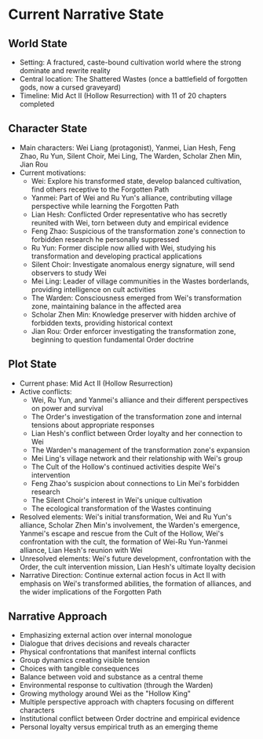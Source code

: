 # Current Narrative State

## World State
- Setting: A fractured, caste-bound cultivation world where the strong dominate and rewrite reality
- Central location: The Shattered Wastes (once a battlefield of forgotten gods, now a cursed graveyard)
- Timeline: Mid Act II (Hollow Resurrection) with 11 of 20 chapters completed

## Character State
- Main characters: Wei Liang (protagonist), Yanmei, Lian Hesh, Feng Zhao, Ru Yun, Silent Choir, Mei Ling, The Warden, Scholar Zhen Min, Jian Rou
- Current motivations: 
  - Wei: Explore his transformed state, develop balanced cultivation, find others receptive to the Forgotten Path
  - Yanmei: Part of Wei and Ru Yun's alliance, contributing village perspective while learning the Forgotten Path
  - Lian Hesh: Conflicted Order representative who has secretly reunited with Wei, torn between duty and empirical evidence
  - Feng Zhao: Suspicious of the transformation zone's connection to forbidden research he personally suppressed
  - Ru Yun: Former disciple now allied with Wei, studying his transformation and developing practical applications
  - Silent Choir: Investigate anomalous energy signature, will send observers to study Wei
  - Mei Ling: Leader of village communities in the Wastes borderlands, providing intelligence on cult activities
  - The Warden: Consciousness emerged from Wei's transformation zone, maintaining balance in the affected area
  - Scholar Zhen Min: Knowledge preserver with hidden archive of forbidden texts, providing historical context
  - Jian Rou: Order enforcer investigating the transformation zone, beginning to question fundamental Order doctrine

## Plot State
- Current phase: Mid Act II (Hollow Resurrection)
- Active conflicts: 
  - Wei, Ru Yun, and Yanmei's alliance and their different perspectives on power and survival
  - The Order's investigation of the transformation zone and internal tensions about appropriate responses
  - Lian Hesh's conflict between Order loyalty and her connection to Wei
  - The Warden's management of the transformation zone's expansion
  - Mei Ling's village network and their relationship with Wei's group
  - The Cult of the Hollow's continued activities despite Wei's intervention
  - Feng Zhao's suspicion about connections to Lin Mei's forbidden research
  - The Silent Choir's interest in Wei's unique cultivation
  - The ecological transformation of the Wastes continuing
- Resolved elements: Wei's initial transformation, Wei and Ru Yun's alliance, Scholar Zhen Min's involvement, the Warden's emergence, Yanmei's escape and rescue from the Cult of the Hollow, Wei's confrontation with the cult, the formation of Wei-Ru Yun-Yanmei alliance, Lian Hesh's reunion with Wei
- Unresolved elements: Wei's future development, confrontation with the Order, the cult intervention mission, Lian Hesh's ultimate loyalty decision
- Narrative Direction: Continue external action focus in Act II with emphasis on Wei's transformed abilities, the formation of alliances, and the wider implications of the Forgotten Path

## Narrative Approach
- Emphasizing external action over internal monologue
- Dialogue that drives decisions and reveals character
- Physical confrontations that manifest internal conflicts
- Group dynamics creating visible tension
- Choices with tangible consequences
- Balance between void and substance as a central theme
- Environmental response to cultivation (through the Warden)
- Growing mythology around Wei as the "Hollow King"
- Multiple perspective approach with chapters focusing on different characters
- Institutional conflict between Order doctrine and empirical evidence
- Personal loyalty versus empirical truth as an emerging theme
